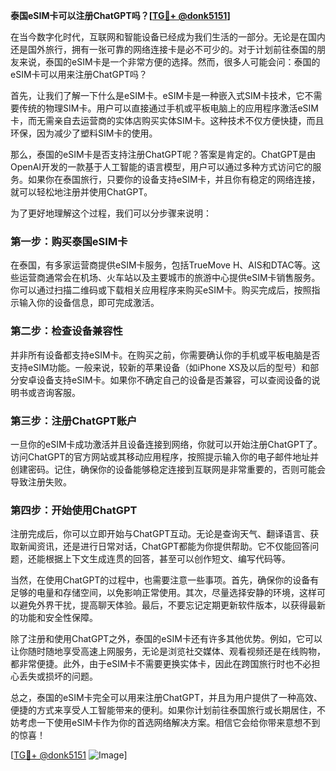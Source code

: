 **泰国eSIM卡可以注册ChatGPT吗？[[TG💪+ @donk5151](https://t.me/s/donk5151)]**

在当今数字化时代，互联网和智能设备已经成为我们生活的一部分。无论是在国内还是国外旅行，拥有一张可靠的网络连接卡是必不可少的。对于计划前往泰国的朋友来说，泰国的eSIM卡是一个非常方便的选择。然而，很多人可能会问：泰国的eSIM卡可以用来注册ChatGPT吗？

首先，让我们了解一下什么是eSIM卡。eSIM卡是一种嵌入式SIM卡技术，它不需要传统的物理SIM卡。用户可以直接通过手机或平板电脑上的应用程序激活eSIM卡，而无需亲自去运营商的实体店购买实体SIM卡。这种技术不仅方便快捷，而且环保，因为减少了塑料SIM卡的使用。

那么，泰国的eSIM卡是否支持注册ChatGPT呢？答案是肯定的。ChatGPT是由OpenAI开发的一款基于人工智能的语言模型，用户可以通过多种方式访问它的服务。如果你在泰国旅行，只要你的设备支持eSIM卡，并且你有稳定的网络连接，就可以轻松地注册并使用ChatGPT。

为了更好地理解这个过程，我们可以分步骤来说明：

### 第一步：购买泰国eSIM卡

在泰国，有多家运营商提供eSIM卡服务，包括TrueMove H、AIS和DTAC等。这些运营商通常会在机场、火车站以及主要城市的旅游中心提供eSIM卡销售服务。你可以通过扫描二维码或下载相关应用程序来购买eSIM卡。购买完成后，按照指示输入你的设备信息，即可完成激活。

### 第二步：检查设备兼容性

并非所有设备都支持eSIM卡。在购买之前，你需要确认你的手机或平板电脑是否支持eSIM功能。一般来说，较新的苹果设备（如iPhone XS及以后的型号）和部分安卓设备支持eSIM卡。如果你不确定自己的设备是否兼容，可以查阅设备的说明书或咨询客服。

### 第三步：注册ChatGPT账户

一旦你的eSIM卡成功激活并且设备连接到网络，你就可以开始注册ChatGPT了。访问ChatGPT的官方网站或其移动应用程序，按照提示输入你的电子邮件地址并创建密码。记住，确保你的设备能够稳定连接到互联网是非常重要的，否则可能会导致注册失败。

### 第四步：开始使用ChatGPT

注册完成后，你可以立即开始与ChatGPT互动。无论是查询天气、翻译语言、获取新闻资讯，还是进行日常对话，ChatGPT都能为你提供帮助。它不仅能回答问题，还能根据上下文生成连贯的回答，甚至可以创作短文、编写代码等。

当然，在使用ChatGPT的过程中，也需要注意一些事项。首先，确保你的设备有足够的电量和存储空间，以免影响正常使用。其次，尽量选择安静的环境，这样可以避免外界干扰，提高聊天体验。最后，不要忘记定期更新软件版本，以获得最新的功能和安全性保障。

除了注册和使用ChatGPT之外，泰国的eSIM卡还有许多其他优势。例如，它可以让你随时随地享受高速上网服务，无论是浏览社交媒体、观看视频还是在线购物，都非常便捷。此外，由于eSIM卡不需要更换实体卡，因此在跨国旅行时也不必担心丢失或损坏的问题。

总之，泰国的eSIM卡完全可以用来注册ChatGPT，并且为用户提供了一种高效、便捷的方式来享受人工智能带来的便利。如果你计划前往泰国旅行或长期居住，不妨考虑一下使用eSIM卡作为你的首选网络解决方案。相信它会给你带来意想不到的惊喜！

[[TG💪+ @donk5151](https://t.me/s/donk5151) ![Image](https://i.postimg.cc/rwNCRYN7/Snipaste-2025-04-30-17-27-05.png)]